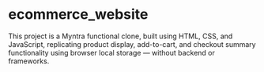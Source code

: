 # ecommerce_website
This project is a Myntra functional clone, built using HTML, CSS, and JavaScript, replicating product display, add-to-cart, and checkout summary functionality using browser local storage — without backend or frameworks.
